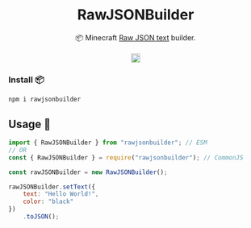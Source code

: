 <h1 align="center">
    <b>RawJSONBuilder</b>
</h1>
<p align="center">
  📦 Minecraft <a href="https://minecraft.gamepedia.com/Raw_JSON_text_format">Raw JSON text</a> builder.
  <br>
  <br>
  <a href="https://npmjs.com/package/discord.js-pages">
    <img src="https://badge.fury.io/js/RawJSONBuilder.svg" alt="npm version" height="18">
  </a>
</p>

### Install 📦
`npm i rawjsonbuilder`

## Usage 🔧
```js
import { RawJSONBuilder } from "rawjsonbuilder"; // ESM
// OR
const { RawJSONBuilder } = require("rawjsonbuilder"); // CommonJS

const rawJSONBuilder = new RawJSONBuilder();

rawJSONBuilder.setText({ 
    text: "Hello World!",
    color: "black"
})
    .toJSON();
```

